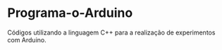 # Programa-o-Arduino
Códigos utilizando a linguagem C++ para a realização de experimentos com Arduino. 
